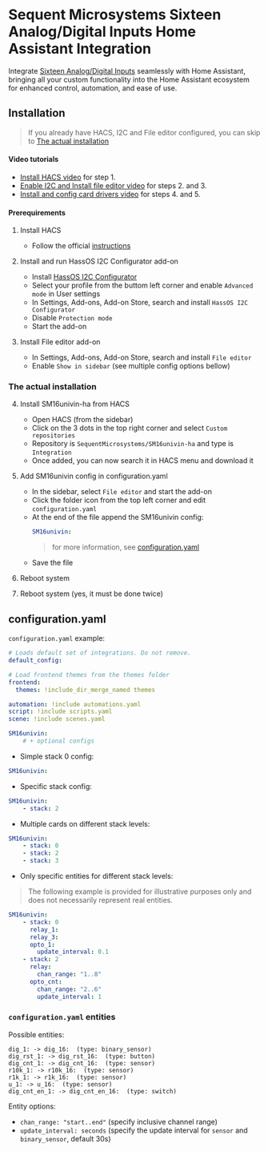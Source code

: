 # Sequent Microsystems Sixteen Analog/Digital Inputs Home Assistant Integration

Integrate [Sixteen Analog/Digital Inputs](https://sequentmicrosystems.com/products/sixteen-analog-digital-inputs-8-layer-stackable-hat-for-raspberry-pi)
seamlessly with Home Assistant, bringing all your custom functionality into the Home Assistant ecosystem for enhanced control, automation, and ease of use.



## Installation

> If you already have HACS, I2C and File editor configured, you can skip to [The actual installation](#the-actual-installation)


#### Video tutorials

- [Install HACS video](https://youtu.be/Fl3lATWhQVM) for step 1.
- [Enable I2C and Install file editor video](https://youtu.be/53Zj8NofS7k) for steps 2. and 3.
- [Install and config card drivers video](https://youtu.be/yH2HKjm7j24) for steps 4. and 5.

#### Prerequirements

1. Install HACS
    - Follow the official [instructions](https://www.hacs.xyz/docs/use/download/download/)

2. Install and run HassOS I2C Configurator add-on
    - Install [HassOS I2C Configurator](https://my.home-assistant.io/redirect/supervisor_add_addon_repository/?repository_url=https%3A%2F%2Fgithub.com%2Fadamoutler%2FHassOSConfigurator)
    - Select your profile from the buttom left corner and enable `Advanced mode` in User settings
    - In Settings, Add-ons, Add-on Store, search and install `HassOS I2C Configurator`
    - Disable `Protection mode`
    - Start the add-on

3. Install File editor add-on
    - In Settings, Add-ons, Add-on Store, search and install `File editor`
    - Enable `Show in sidebar`
(see multiple config options bellow)


### The actual installation

4. Install SM16univin-ha from HACS
    - Open HACS (from the sidebar)
    - Click on the 3 dots in the top right corner and select `Custom repositories`
    - Repository is `SequentMicrosystems/SM16univin-ha` and type is `Integration`
    - Once added, you can now search it in HACS menu and download it

5. Add SM16univin config in configuration.yaml
    - In the sidebar, select `File editor` and start the add-on
    - Click the folder icon from the top left corner and edit `configuration.yaml`
    - At the end of the file append the SM16univin config:
        ```yaml
        SM16univin:
        ```
        > for more information, see [configuration.yaml](#configuration.yaml)
    - Save the file

6. Reboot system

7. Reboot system (yes, it must be done twice)



## configuration.yaml

`configuration.yaml` example:
```yaml
# Loads default set of integrations. Do not remove.
default_config:

# Load frontend themes from the themes folder
frontend:
  themes: !include_dir_merge_named themes

automation: !include automations.yaml
script: !include scripts.yaml
scene: !include scenes.yaml

SM16univin:
    # + optional configs
```

- Simple stack 0 config:

```yaml
SM16univin:
```

- Specific stack config:

```yaml
SM16univin:
    - stack: 2
```

- Multiple cards on different stack levels:

```yaml
SM16univin:
    - stack: 0
    - stack: 2
    - stack: 3
```

- Only specific entities for different stack levels:

> The following example is provided for illustrative purposes only and does not necessarily represent real entities.

```yaml
SM16univin:
    - stack: 0
      relay_1:
      relay_3:
      opto_1:
        update_interval: 0.1
    - stack: 2
      relay:
        chan_range: "1..8"
      opto_cnt:
        chan_range: "2..6"
        update_interval: 1
```

[//]: # (__CUSTOM_README__ START)
[//]: # (__CUSTOM_README__ END)

### `configuration.yaml` entities

Possible entities:
```
dig_1: -> dig_16:  (type: binary_sensor)
dig_rst_1: -> dig_rst_16:  (type: button)
dig_cnt_1: -> dig_cnt_16:  (type: sensor)
r10k_1: -> r10k_16:  (type: sensor)
r1k_1: -> r1k_16:  (type: sensor)
u_1: -> u_16:  (type: sensor)
dig_cnt_en_1: -> dig_cnt_en_16:  (type: switch)
```

Entity options:
- `chan_range: "start..end"` (specify inclusive channel range)
- `update_interval: seconds` (specify the update interval for `sensor` and `binary_sensor`, default 30s)
